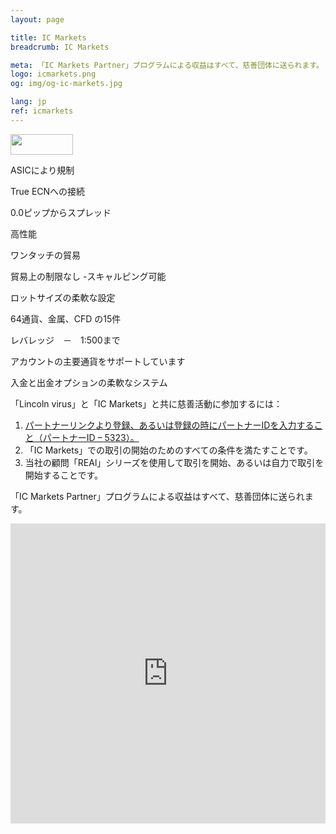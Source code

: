 ```yaml
---
layout: page

title: IC Markets
breadcrumb: IC Markets

meta: 「IC Markets Partner」プログラムによる収益はすべて、慈善団体に送られます。
logo: icmarkets.png
og: img/og-ic-markets.jpg

lang: jp
ref: icmarkets
---
```


<a href='http://icmarkets.com/?camp=5323'><img src='https://promo.icmarkets.com/100x33_b.jpg' width='100' height='33'/></a>

ASICにより規制

True ECNへの接続

0.0ピップからスプレッド

高性能

ワンタッチの貿易


貿易上の制限なし -スキャルピング可能

ロットサイズの柔軟な設定

64通貨、金属、CFD の15件

レバレッジ　－　1:500まで

アカウントの主要通貨をサポートしています

入金と出金オプションの柔軟なシステム

「Lincoln virus」と「IC Markets」と共に慈善活動に参加するには：

  1. <a href="https://www.icmarkets.com/?camp=5323" target="_blank">パートナーリンクより登録、あるいは登録の時にパートナーIDを入力すること（パートナーID – 5323）。</a>
  2. 「IC Markets」での取引の開始のためのすべての条件を満たすことです。
  3. 当社の顧問「REAl」シリーズを使用して取引を開始、あるいは自力で取引を開始することです。

「IC Markets Partner」プログラムによる収益はすべて、慈善団体に送られます。

<iframe frameborder="0" height="480" src="https://secure.icmarkets.com//Partner/Widget/PriceWidgetWhite/5323" width="100%"></iframe>
